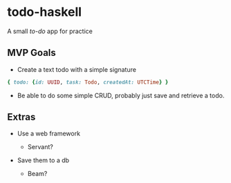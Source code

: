 # todo-haskell
A small *to-do* app for practice

MVP Goals
------------
* Create a text todo with a simple signature

```ruby
{ todo: {id: UUID, task: Todo, createdAt: UTCTime} }
```

* Be able to do some simple CRUD, probably just save and retrieve a todo.

Extras
---------
* Use a web framework
  - Servant?

* Save them to a db
  - Beam?
